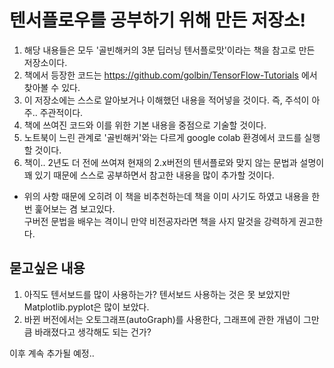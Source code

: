 # 텐서플로우를 공부하기 위해 만든 저장소!

1. 해당 내용들은 모두 '골빈해커의 3분 딥러닝 텐서플로맛'이라는 책을 참고로 만든 저장소이다.
2. 책에서 등장한 코드는 https://github.com/golbin/TensorFlow-Tutorials 에서 찾아볼 수 있다.
3. 이 저장소에는 스스로 알아보거나 이해했던 내용을 적어넣을 것이다. 즉, 주석이 아주.. 주관적이다.
4. 책에 쓰여진 코드와 이를 위한 기본 내용을 중점으로 기술할 것이다.
5. 노트북이 느린 관계로 '골빈해커'와는 다르게 google colab 환경에서 코드를 실행할 것이다.
6. 책이.. 2년도 더 전에 쓰여져 현재의 2.x버전의 텐서플로와 맞지 않는 문법과 설명이 꽤 있기 때문에 스스로 공부하면서 참고한 내용을 많이 추가할 것이다.
  + 위의 사항 때문에 오히려 이 책을 비추천하는데 책을 이미 사기도 하였고 내용을 한번 훑어보는 겸 보고있다.\
  구버전 문법을 배우는 격이니 만약 비전공자라면 책을 사지 말것을 강력하게 권고한다.

## 묻고싶은 내용

1. 아직도 텐서보드를 많이 사용하는가? 텐서보드 사용하는 것은 못 보았지만 Matplotlib.pyplot은 많이 보았다.
2. 바뀐 버전에서는 오토그래프(autoGraph)를 사용한다, 그래프에 관한 개념이 그만큼 바래졌다고 생각해도 되는 건가?

이후 계속 추가될 예정..
